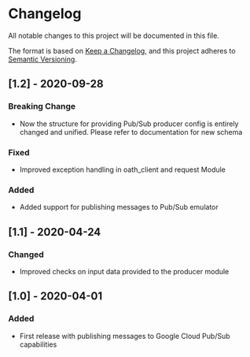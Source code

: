 # Changelog
All notable changes to this project will be documented in this file.

The format is based on [Keep a Changelog](https://keepachangelog.com/en/1.0.0/),
and this project adheres to [Semantic Versioning](https://semver.org/spec/v2.0.0.html).

## [1.2] - 2020-09-28
### Breaking Change
- Now the structure for providing Pub/Sub producer config is entirely changed and unified. Please refer to documentation for new schema

### Fixed
- Improved exception handling in oath_client and request Module

### Added
- Added support for publishing messages to Pub/Sub emulator

## [1.1] - 2020-04-24
### Changed
- Improved checks on input data provided to the producer module

## [1.0] - 2020-04-01
### Added
- First release with publishing messages to Google Cloud Pub/Sub capabilities
